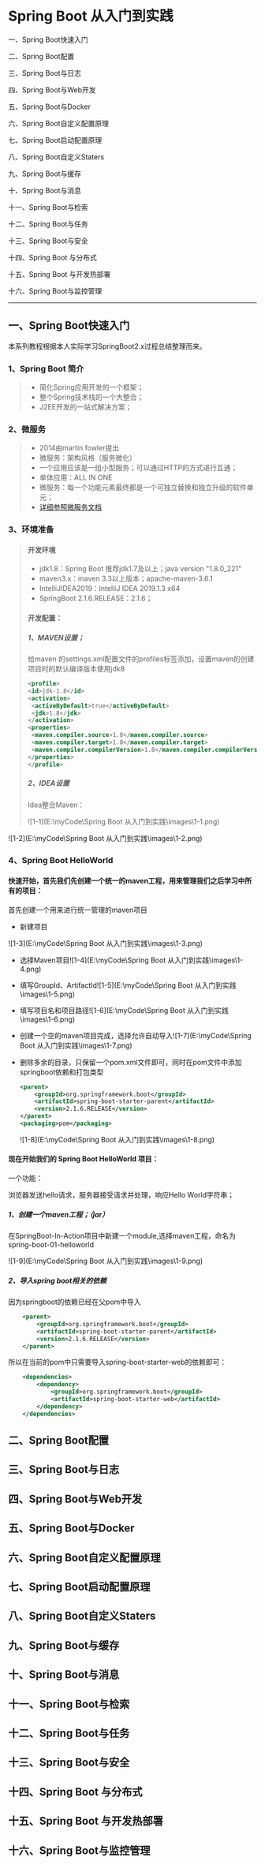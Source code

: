 # Spring Boot 从入门到实践

一、Spring Boot快速入门

二、Spring Boot配置

三、Spring Boot与日志

四、Spring Boot与Web开发

五、Spring Boot与Docker

六、Spring Boot自定义配置原理

七、Spring Boot启动配置原理

八、Spring Boot自定义Staters

九、Spring Boot与缓存

十、Spring Boot与消息

十一、Spring Boot与检索

十二、Spring Boot与任务

十三、Spring Boot与安全

十四、Spring Boot 与分布式

十五、Spring Boot 与开发热部署

十六、Spring Boot与监控管理



---

## 一、Spring Boot快速入门

本系列教程根据本人实际学习SpringBoot2.x过程总结整理而来。

### 1、Spring Boot 简介

> - 简化Spring应用开发的一个框架；
> - 整个Spring技术栈的一个大整合；
> - J2EE开发的一站式解决方案；
>

### 2、微服务

> - 2014由martin fowler提出
> - 微服务：架构风格（服务微化）
> - 一个应用应该是一组小型服务；可以通过HTTP的方式进行互通；
> - 单体应用：ALL IN ONE
> - 微服务：每一个功能元素最终都是一个可独立替换和独立升级的软件单元；
> - [详细参照微服务文档](https://martinfowler.com/articles/microservices.html#MicroservicesAndSoa)
>

### 3、环境准备

> #### 开发环境
>
> - jdk1.8：Spring Boot 推荐jdk1.7及以上；java version "1.8.0_221"
> - maven3.x：maven 3.3以上版本；apache-maven-3.6.1
> - IntelliJIDEA2019：IntelliJ IDEA 2019.1.3 x64
> - SpringBoot 2.1.6.RELEASE：2.1.6；
>
> #### 开发配置：
>
> ##### 1、MAVEN设置；
>
> 给maven 的settings.xml配置文件的profiles标签添加，设置maven的创建项目时的默认编译版本使用jdk8
>
> ```xml
> <profile>
> <id>jdk-1.8</id>
> <activation>
>  <activeByDefault>true</activeByDefault>
>  <jdk>1.8</jdk>
> </activation>
> <properties>
>  <maven.compiler.source>1.8</maven.compiler.source>
>  <maven.compiler.target>1.8</maven.compiler.target>
>  <maven.compiler.compilerVersion>1.8</maven.compiler.compilerVersion>
> </properties>
> </profile>
> ```
>
> ##### 2、IDEA设置
>
> Idea整合Maven：
>
> ![1-1](E:\myCode\Spring Boot 从入门到实践\images\1-1.png)
>
> 

![1-2](E:\myCode\Spring Boot 从入门到实践\images\1-2.png)



### 4、Spring Boot HelloWorld

#### 快速开始，首先我们先创建一个统一的maven工程，用来管理我们之后学习中所有的项目：

首先创建一个用来进行统一管理的maven项目

- 新建项目

![1-3](E:\myCode\Spring Boot 从入门到实践\images\1-3.png)

- 选择Maven项目![1-4](E:\myCode\Spring Boot 从入门到实践\images\1-4.png)

- 填写GroupId、ArtifactId![1-5](E:\myCode\Spring Boot 从入门到实践\images\1-5.png)

- 填写项目名和项目路径![1-6](E:\myCode\Spring Boot 从入门到实践\images\1-6.png)

- 创建一个空的maven项目完成，选择允许自动导入![1-7](E:\myCode\Spring Boot 从入门到实践\images\1-7.png)

- 删除多余的目录，只保留一个pom.xml文件即可，同时在pom文件中添加springboot依赖和打包类型

  ```xml
  <parent>
      <groupId>org.springframework.boot</groupId>
      <artifactId>spring-boot-starter-parent</artifactId>
      <version>2.1.6.RELEASE</version>
  </parent>
  <packaging>pom</packaging>
  ```

  

  ![1-8](E:\myCode\Spring Boot 从入门到实践\images\1-8.png)

#### 现在开始我们的 Spring Boot HelloWorld 项目：

一个功能：

浏览器发送hello请求，服务器接受请求并处理，响应Hello World字符串；

##### 1、创建一个maven工程；（jar）

在SpringBoot-In-Action项目中新建一个module,选择maven工程，命名为 spring-boot-01-helloworld

![1-9](E:\myCode\Spring Boot 从入门到实践\images\1-9.png)



##### 2、导入spring boot相关的依赖

因为springboot的依赖已经在父pom中导入

```xml
    <parent>
        <groupId>org.springframework.boot</groupId>
        <artifactId>spring-boot-starter-parent</artifactId>
        <version>2.1.6.RELEASE</version>
    </parent>
```

所以在当前的pom中只需要导入spring-boot-starter-web的依赖即可：

```xml
    <dependencies>
        <dependency>
            <groupId>org.springframework.boot</groupId>
            <artifactId>spring-boot-starter-web</artifactId>
        </dependency>
    </dependencies>
```



## 二、Spring Boot配置

## 三、Spring Boot与日志
## 四、Spring Boot与Web开发
## 五、Spring Boot与Docker
## 六、Spring Boot自定义配置原理
## 七、Spring Boot启动配置原理
## 八、Spring Boot自定义Staters
## 九、Spring Boot与缓存
## 十、Spring Boot与消息
## 十一、Spring Boot与检索
## 十二、Spring Boot与任务
## 十三、Spring Boot与安全
## 十四、Spring Boot 与分布式
## 十五、Spring Boot 与开发热部署
## 十六、Spring Boot与监控管理



